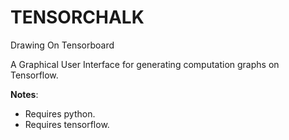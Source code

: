 # TENSORCHALK

Drawing On Tensorboard

A Graphical User Interface for generating computation graphs on Tensorflow.

**Notes**:

* Requires python.
* Requires tensorflow.

